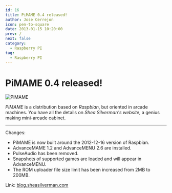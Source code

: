```yaml
---
id: 16
title: PiMAME 0.4 released!
author: Jose Cerrejon
icon: pen-to-square
date: 2013-01-15 10:20:00
prev: /
next: false
category:
  - Raspberry PI
tag:
  - Raspberry PI
---
```


# PiMAME 0.4 released!

![PiMAME](/images/mame.jpg)

*PiMAME* is a distribution based on *Raspbian*, but oriented in arcade machines. You have all the details on *Shea Silverman's website*, a genius making mini-arcade cabinet.
- - -

Changes:

* PiMAME is now built around the 2012-12-16 version of Raspbian.
* AdvanceMAME 1.2 and AdvanceMENU 2.6 are installed.
* PulseAudio has been removed.
* Snapshots of supported games are loaded and will appear in AdvanceMENU.
* The ROM uploader file size limit has been increased from 2MB to 200MB.

Link: [blog.sheasilverman.com](http://blog.sheasilverman.com/pimame-raspberry-pi-os-download/)